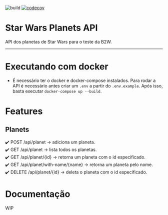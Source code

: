 ![build](https://github.com/nlaranjeira01/SW-Planets-API/workflows/tests/badge.svg)
[![codecov](https://codecov.io/gh/nlaranjeira01/SW-Planets-API/branch/master/graph/badge.svg)](https://codecov.io/gh/nlaranjeira01/SW-Planets-API)

# Star Wars Planets API

API dos planetas de Star Wars para o teste da B2W.

<hr>

# Executando com docker

-   É necessário ter o docker e docker-compose instalados. Para rodar a API é necessário antes criar um `.env` a partir do `.env.example`. Após isso, basta executar `docker-compose up --build`.

# Features

## Planets

:heavy_check_mark: POST /api/planet &rarr; adiciona um planeta.  
:heavy_check_mark: GET /api/planet &rarr; lista todos os planetas.  
:heavy_check_mark: GET /api/planet/{id} &rarr; retorna um planeta com o id especificado.  
:heavy_check_mark: GET /api/planet/with-name/{name} &rarr; retorna um planeta pelo nome.  
:heavy_check_mark: DELETE /api/planet/{id} &rarr; deleta o planeta com o id especificado.

# Documentação

WIP
